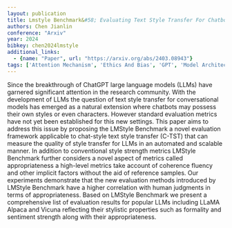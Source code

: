 ```yaml
---
layout: publication
title: Lmstyle Benchmark&#58; Evaluating Text Style Transfer For Chatbots
authors: Chen Jianlin
conference: "Arxiv"
year: 2024
bibkey: chen2024lmstyle
additional_links:
  - {name: "Paper", url: "https://arxiv.org/abs/2403.08943"}
tags: ['Attention Mechanism', 'Ethics And Bias', 'GPT', 'Model Architecture', 'Tools']
---
```

Since the breakthrough of ChatGPT large language models (LLMs) have garnered significant attention in the research community. With the development of LLMs the question of text style transfer for conversational models has emerged as a natural extension where chatbots may possess their own styles or even characters. However standard evaluation metrics have not yet been established for this new settings. This paper aims to address this issue by proposing the LMStyle Benchmark a novel evaluation framework applicable to chat-style text style transfer (C-TST) that can measure the quality of style transfer for LLMs in an automated and scalable manner. In addition to conventional style strength metrics LMStyle Benchmark further considers a novel aspect of metrics called appropriateness a high-level metrics take account of coherence fluency and other implicit factors without the aid of reference samples. Our experiments demonstrate that the new evaluation methods introduced by LMStyle Benchmark have a higher correlation with human judgments in terms of appropriateness. Based on LMStyle Benchmark we present a comprehensive list of evaluation results for popular LLMs including LLaMA Alpaca and Vicuna reflecting their stylistic properties such as formality and sentiment strength along with their appropriateness.
